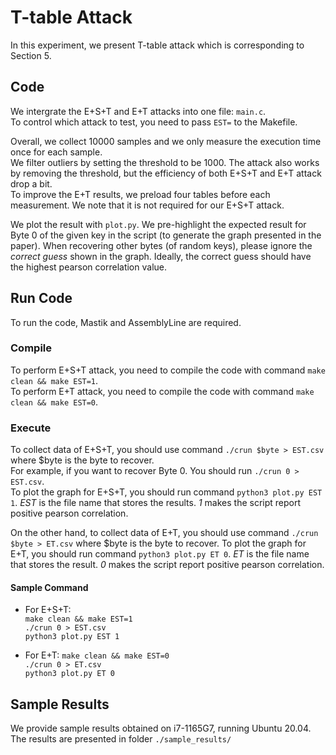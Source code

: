 # T-table Attack

In this experiment, we present T-table attack which is corresponding to Section 5. 

## Code
We intergrate the E+S+T and E+T attacks into one file: `main.c`.  
To control which attack to test, you need to pass `EST=` to the Makefile.  

Overall, we collect 10000 samples and we only measure the execution time once for each sample.  
We filter outliers by setting the threshold to be 1000. The attack also works by removing the threshold, but the efficiency of both E+S+T and E+T attack drop a bit.  
To improve the E+T results, we preload four tables before each measurement. We note that it is not required for our E+S+T attack.  

We plot the result with `plot.py`. We pre-highlight the expected result for Byte 0 of the given key in the script (to generate the graph presented in the paper). When recovering other bytes (of random keys), please ignore the *correct guess* shown in the graph. Ideally, the correct guess should have the highest pearson correlation value.

## Run Code

To run the code, Mastik and AssemblyLine are required.

### Compile
To perform E+S+T attack, you need to compile the code with command `make clean && make EST=1`.  
To perform E+T attack, you need to compile the code with command `make clean && make EST=0`.

### Execute
To collect data of E+S+T, you should use command `./crun $byte > EST.csv` where $byte is the byte to recover.  
For example, if you want to recover Byte 0. You should run `./crun 0 > EST.csv`.   
To plot the graph for E+S+T, you should run command `python3 plot.py EST 1`. *EST* is the file name that stores the results. *1* makes the script report positive pearson correlation.

On the other hand, to collect data of E+T, you should use command `./crun $byte > ET.csv` where $byte is the byte to recover.
To plot the graph for E+T, you should run command `python3 plot.py ET 0`. *ET* is the file name that stores the result. *0* makes the script report positive pearson correlation.

#### Sample Command
- For E+S+T:  
    `make clean && make EST=1`  
    `./crun 0 > EST.csv`  
    `python3 plot.py EST 1`

- For E+T:
    `make clean && make EST=0`  
    `./crun 0 > ET.csv`  
    `python3 plot.py ET 0`

## Sample Results
We provide sample results obtained on i7-1165G7, running Ubuntu 20.04.  
The results are presented in folder `./sample_results/`